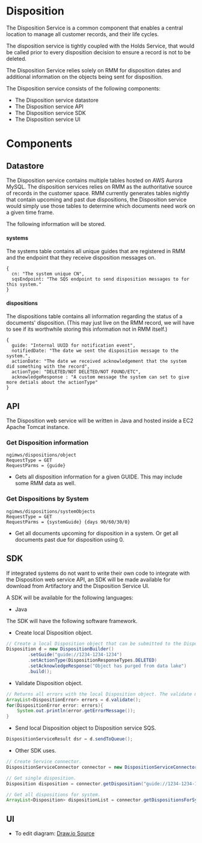 # Disposition

The Disposition Service is a common component that enables a central location to manage all customer records, and their
life cycles.

The disposition service is tightly coupled with the Holds Service, that would be called prior to every disposition
decision to ensure a record is not to be deleted.

The Disposition Service relies solely on RMM for disposition dates and additional information on the objects being sent for
disposition.

The Disposition service consists of the following components:

- The Disposition service datastore
- The Disposition service API
- The Disposition service SDK
- The Disposition service UI

# Components

## Datastore

The Disposition service contains multiple tables hosted on AWS Aurora MySQL. The disposition services relies on RMM as the
authoritative source of records in the customer space. RMM currently generates tables nightly that contain upcoming and past
due dispositions, the Disposition service would simply use those tables to determine which documents need work on a given time frame.

The following information will be stored.

#### systems

The systems table contains all unique guides that are registered in RMM and the endpoint that they receive disposition messages on.

```json5
{
  cn: "The system unique CN",
  sqsEndpoint: "The SQS endpoint to send disposition messages to for this system."
}
```

#### dispositions

The dispositions table contains all information regarding the status of a documents' disposition. (This may just live on the
RMM record, we will have to see if its worthwhile storing this information not in RMM itself.)

```json5
{
  guide: "Internal UUID for notification event",
  notifiedDate: "The date we sent the disposition message to the system.",
  actionDate: "The date we received acknowledgement that the system did something with the record",
  actionType: "DELETED/NOT DELETED/NOT FOUND/ETC",
  acknowledgeResponse : "A custom message the system can set to give more detials about the actionType"
}
```

## API
The Disposition web service will be written in Java and hosted inside a EC2 Apache Tomcat instance.

### Get Disposition information
```
ngimws/dispositions/object
RequestType = GET
RequestParms = {guide}
```
* Gets all disposition information for a given GUIDE. This may include some RMM data as well.

### Get Dispositions by System
```
ngimws/dispositions/systemObjects
RequestType = GET
RequestParms = {systemGuide} {days 90/60/30/0}
```
* Get all documents upcoming for disposition in a system. Or get all documents past due for disposition using 0.

## SDK
If integrated systems do not want to write their own code to integrate with the Disposition web service API, an SDK will be made available
for download from Artifactory and the Disposition Service UI.

A SDK will be available for the following languages:

- Java

The SDK will have the following software framework.

- Create local Disposition object.
```java
// Create a local Disposition object that can be submitted to the Disposition service official SQS.
Disposition d = new DispositionBuilder()
        .setGuide("guide://1234-1234-1234")
        .setActionType(DispositionResponseTypes.DELETED)
        .setAcknowledgeResponse("Object has purged from data lake")
        .build();
```

- Validate Disposition object.
```java
// Returns all errors with the local Disposition object. The validate method can return an empty list.
ArrayList<DispositionError> errors = d.validate();
for(DispositionError error: errors){
    System.out.println(error.getErrorMessage());
}
```

- Send local Disposition object to Disposition service SQS.
```java
DispositionServiceResult dsr = d.sendToQueue();
```

- Other SDK uses.
```java
// Create Service connector.
DispositionServiceConnector connector = new DispositionServiceConnector("/path/to/jks", "aRealp4ss", "/path/to/trustjks", "anotherR34lP4ss");

// Get single disposition.
Disposition disposition = connector.getDisposition("guide://1234-1234-1234");

// Get all dispositions for system.
ArrayList<Disposition> dispositionList = connector.getDispositionsForSystem("systemGuide", DispositionRangeType.OVERDUE);
```

## UI
- To edit diagram: [Draw.io Source](https://app.diagrams.net/?src=about#HRMSLowside%2Frmslow%2Fmaster%2FDrawings%2FDisposition%2FDisposition.drawio)
